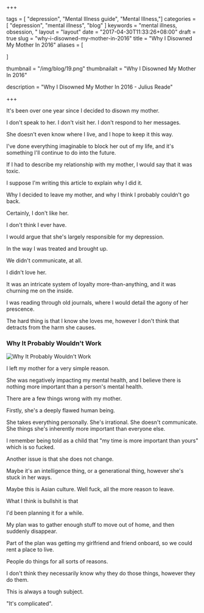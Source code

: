 +++

tags = [ "depression", "Mental Illness guide", "Mental Illness,"]
categories = [ "depression", "mental illness", "blog" ]
keywords = "mental illness, obsession, " 
layout = "layout"
date = "2017-04-30T11:33:26+08:00"
draft = true
slug = "why-i-disowned-my-mother-in-2016"
title = "Why I Disowned My Mother In 2016"
aliases = [

]

thumbnail = "/img/blog/19.png"
thumbnailalt = "Why I Disowned My Mother In 2016"

description = "Why I Disowned My Mother In 2016 - Julius Reade"

+++

It's been over one year since I decided to disown my mother. 

I don't speak to her. I don't visit her. I don't respond to her messages. 

She doesn't even know where I live, and I hope to keep it this way. 

I've done everything imaginable to block her out of my life, and it's something I'll continue to do into the future. 

If I had to describe my relationship with my mother, I would say that it was toxic. 







I suppose I'm writing this article to explain why I did it. 

Why I decided to leave my mother, and why I think I probably couldn't go back.

Certainly, I don't like her. 

I don't think I ever have.

I would argue that she's largely responsible for my depression.

In the way I was treated and brought up. 

We didn't communicate, at all. 

I didn't love her. 

It was an intricate system of loyalty more-than-anything, and it was churning me on the inside. 

I was reading through old journals, where I would detail the agony of her prescence. 

The hard thing is that I know she loves me, however I don't think that detracts from the harm she causes. 



### Why It Probably Wouldn't Work

![Why It Probably Wouldn't Work](/img/blog/13-01.png)

I left my mother for a very simple reason.

She was negatively impacting my mental health, and I believe there is nothing more important than a person's mental health. 



There are a few things wrong with my mother. 

Firstly, she's a deeply flawed human being. 

She takes everything personally. She's irrational. She doesn't communicate. She things she's inherently more important than everyone else. 

I remember being told as a child that "my time is more important than yours" which is so fucked. 

Another issue is that she does not change. 

Maybe it's an intelligence thing, or a generational thing, however she's stuck in her ways. 

Maybe this is Asian culture. Well fuck, all the more reason to leave. 

What I think is bullshit is that 







I'd been planning it for a while.

My plan was to gather enough stuff to move out of home, and then suddenly disappear. 

Part of the plan was getting my girlfriend and friend onboard, so we could rent a place to live. 




People do things for all sorts of reasons. 

I don't think they necessarily know why they do those things, however they do them. 



This is always a tough subject. 

"It's complicated".
